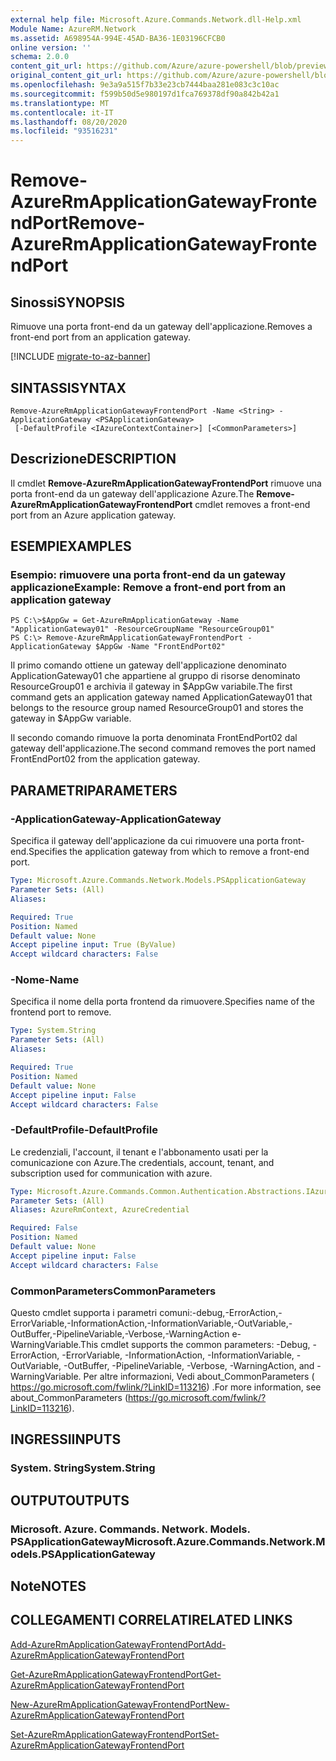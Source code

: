 ```yaml
---
external help file: Microsoft.Azure.Commands.Network.dll-Help.xml
Module Name: AzureRM.Network
ms.assetid: A698954A-994E-45AD-BA36-1E03196CFCB0
online version: ''
schema: 2.0.0
content_git_url: https://github.com/Azure/azure-powershell/blob/preview/src/ResourceManager/Network/Commands.Network/help/Remove-AzureRmApplicationGatewayFrontendPort.md
original_content_git_url: https://github.com/Azure/azure-powershell/blob/preview/src/ResourceManager/Network/Commands.Network/help/Remove-AzureRmApplicationGatewayFrontendPort.md
ms.openlocfilehash: 9e3a9a515f7b33e23cb7444baa281e083c3c10ac
ms.sourcegitcommit: f599b50d5e980197d1fca769378df90a842b42a1
ms.translationtype: MT
ms.contentlocale: it-IT
ms.lasthandoff: 08/20/2020
ms.locfileid: "93516231"
---
```

# <span data-ttu-id="2d0fd-101">Remove-AzureRmApplicationGatewayFrontendPort</span><span class="sxs-lookup"><span data-stu-id="2d0fd-101">Remove-AzureRmApplicationGatewayFrontendPort</span></span>

## <span data-ttu-id="2d0fd-102">Sinossi</span><span class="sxs-lookup"><span data-stu-id="2d0fd-102">SYNOPSIS</span></span>
<span data-ttu-id="2d0fd-103">Rimuove una porta front-end da un gateway dell'applicazione.</span><span class="sxs-lookup"><span data-stu-id="2d0fd-103">Removes a front-end port from an application gateway.</span></span>

[!INCLUDE [migrate-to-az-banner](../../includes/migrate-to-az-banner.md)]

## <span data-ttu-id="2d0fd-104">SINTASSI</span><span class="sxs-lookup"><span data-stu-id="2d0fd-104">SYNTAX</span></span>

```
Remove-AzureRmApplicationGatewayFrontendPort -Name <String> -ApplicationGateway <PSApplicationGateway>
 [-DefaultProfile <IAzureContextContainer>] [<CommonParameters>]
```

## <span data-ttu-id="2d0fd-105">Descrizione</span><span class="sxs-lookup"><span data-stu-id="2d0fd-105">DESCRIPTION</span></span>
<span data-ttu-id="2d0fd-106">Il cmdlet **Remove-AzureRmApplicationGatewayFrontendPort** rimuove una porta front-end da un gateway dell'applicazione Azure.</span><span class="sxs-lookup"><span data-stu-id="2d0fd-106">The **Remove-AzureRmApplicationGatewayFrontendPort** cmdlet removes a front-end port from an Azure application gateway.</span></span>

## <span data-ttu-id="2d0fd-107">ESEMPI</span><span class="sxs-lookup"><span data-stu-id="2d0fd-107">EXAMPLES</span></span>

### <span data-ttu-id="2d0fd-108">Esempio: rimuovere una porta front-end da un gateway applicazione</span><span class="sxs-lookup"><span data-stu-id="2d0fd-108">Example: Remove a front-end port from an application gateway</span></span>
```
PS C:\>$AppGw = Get-AzureRmApplicationGateway -Name "ApplicationGateway01" -ResourceGroupName "ResourceGroup01"
PS C:\> Remove-AzureRmApplicationGatewayFrontendPort -ApplicationGateway $AppGw -Name "FrontEndPort02"
```

<span data-ttu-id="2d0fd-109">Il primo comando ottiene un gateway dell'applicazione denominato ApplicationGateway01 che appartiene al gruppo di risorse denominato ResourceGroup01 e archivia il gateway in $AppGw variabile.</span><span class="sxs-lookup"><span data-stu-id="2d0fd-109">The first command gets an application gateway named ApplicationGateway01 that belongs to the resource group named ResourceGroup01 and stores the gateway in $AppGw variable.</span></span>

<span data-ttu-id="2d0fd-110">Il secondo comando rimuove la porta denominata FrontEndPort02 dal gateway dell'applicazione.</span><span class="sxs-lookup"><span data-stu-id="2d0fd-110">The second command removes the port named FrontEndPort02 from the application gateway.</span></span>

## <span data-ttu-id="2d0fd-111">PARAMETRI</span><span class="sxs-lookup"><span data-stu-id="2d0fd-111">PARAMETERS</span></span>

### <span data-ttu-id="2d0fd-112">-ApplicationGateway</span><span class="sxs-lookup"><span data-stu-id="2d0fd-112">-ApplicationGateway</span></span>
<span data-ttu-id="2d0fd-113">Specifica il gateway dell'applicazione da cui rimuovere una porta front-end.</span><span class="sxs-lookup"><span data-stu-id="2d0fd-113">Specifies the application gateway from which to remove a front-end port.</span></span>

```yaml
Type: Microsoft.Azure.Commands.Network.Models.PSApplicationGateway
Parameter Sets: (All)
Aliases: 

Required: True
Position: Named
Default value: None
Accept pipeline input: True (ByValue)
Accept wildcard characters: False
```

### <span data-ttu-id="2d0fd-114">-Nome</span><span class="sxs-lookup"><span data-stu-id="2d0fd-114">-Name</span></span>
<span data-ttu-id="2d0fd-115">Specifica il nome della porta frontend da rimuovere.</span><span class="sxs-lookup"><span data-stu-id="2d0fd-115">Specifies name of the frontend port to remove.</span></span>

```yaml
Type: System.String
Parameter Sets: (All)
Aliases: 

Required: True
Position: Named
Default value: None
Accept pipeline input: False
Accept wildcard characters: False
```

### <span data-ttu-id="2d0fd-116">-DefaultProfile</span><span class="sxs-lookup"><span data-stu-id="2d0fd-116">-DefaultProfile</span></span>
<span data-ttu-id="2d0fd-117">Le credenziali, l'account, il tenant e l'abbonamento usati per la comunicazione con Azure.</span><span class="sxs-lookup"><span data-stu-id="2d0fd-117">The credentials, account, tenant, and subscription used for communication with azure.</span></span>

```yaml
Type: Microsoft.Azure.Commands.Common.Authentication.Abstractions.IAzureContextContainer
Parameter Sets: (All)
Aliases: AzureRmContext, AzureCredential

Required: False
Position: Named
Default value: None
Accept pipeline input: False
Accept wildcard characters: False
```

### <span data-ttu-id="2d0fd-118">CommonParameters</span><span class="sxs-lookup"><span data-stu-id="2d0fd-118">CommonParameters</span></span>
<span data-ttu-id="2d0fd-119">Questo cmdlet supporta i parametri comuni:-debug,-ErrorAction,-ErrorVariable,-InformationAction,-InformationVariable,-OutVariable,-OutBuffer,-PipelineVariable,-Verbose,-WarningAction e-WarningVariable.</span><span class="sxs-lookup"><span data-stu-id="2d0fd-119">This cmdlet supports the common parameters: -Debug, -ErrorAction, -ErrorVariable, -InformationAction, -InformationVariable, -OutVariable, -OutBuffer, -PipelineVariable, -Verbose, -WarningAction, and -WarningVariable.</span></span> <span data-ttu-id="2d0fd-120">Per altre informazioni, Vedi about_CommonParameters ( https://go.microsoft.com/fwlink/?LinkID=113216) .</span><span class="sxs-lookup"><span data-stu-id="2d0fd-120">For more information, see about_CommonParameters (https://go.microsoft.com/fwlink/?LinkID=113216).</span></span>

## <span data-ttu-id="2d0fd-121">INGRESSI</span><span class="sxs-lookup"><span data-stu-id="2d0fd-121">INPUTS</span></span>

### <span data-ttu-id="2d0fd-122">System. String</span><span class="sxs-lookup"><span data-stu-id="2d0fd-122">System.String</span></span>

## <span data-ttu-id="2d0fd-123">OUTPUT</span><span class="sxs-lookup"><span data-stu-id="2d0fd-123">OUTPUTS</span></span>

### <span data-ttu-id="2d0fd-124">Microsoft. Azure. Commands. Network. Models. PSApplicationGateway</span><span class="sxs-lookup"><span data-stu-id="2d0fd-124">Microsoft.Azure.Commands.Network.Models.PSApplicationGateway</span></span>

## <span data-ttu-id="2d0fd-125">Note</span><span class="sxs-lookup"><span data-stu-id="2d0fd-125">NOTES</span></span>

## <span data-ttu-id="2d0fd-126">COLLEGAMENTI CORRELATI</span><span class="sxs-lookup"><span data-stu-id="2d0fd-126">RELATED LINKS</span></span>

[<span data-ttu-id="2d0fd-127">Add-AzureRmApplicationGatewayFrontendPort</span><span class="sxs-lookup"><span data-stu-id="2d0fd-127">Add-AzureRmApplicationGatewayFrontendPort</span></span>](./Add-AzureRmApplicationGatewayFrontendPort.md)

[<span data-ttu-id="2d0fd-128">Get-AzureRmApplicationGatewayFrontendPort</span><span class="sxs-lookup"><span data-stu-id="2d0fd-128">Get-AzureRmApplicationGatewayFrontendPort</span></span>](./Get-AzureRmApplicationGatewayFrontendPort.md)

[<span data-ttu-id="2d0fd-129">New-AzureRmApplicationGatewayFrontendPort</span><span class="sxs-lookup"><span data-stu-id="2d0fd-129">New-AzureRmApplicationGatewayFrontendPort</span></span>](./New-AzureRmApplicationGatewayFrontendPort.md)

[<span data-ttu-id="2d0fd-130">Set-AzureRmApplicationGatewayFrontendPort</span><span class="sxs-lookup"><span data-stu-id="2d0fd-130">Set-AzureRmApplicationGatewayFrontendPort</span></span>](./Set-AzureRmApplicationGatewayFrontendPort.md)


